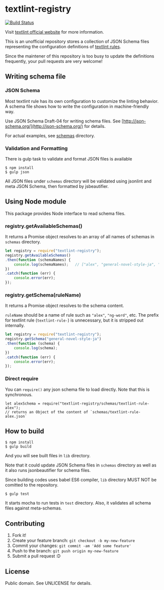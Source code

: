 # textlint-registry

[![Build Status](https://travis-ci.org/io-monad/textlint-registry.svg?branch=master)](https://travis-ci.org/io-monad/textlint-registry)

Visit [textlint official website](http://textlint.github.io/) for more information.

This is an unofficial repository stores a collection of JSON Schema files representing the configuration definitions of [textlint rules](https://github.com/textlint/textlint/wiki/Collection-of-textlint-rule).

Since the maintener of this repository is too busy to update the definitions frequently, your pull requests are very welcome!

## Writing schema file

### JSON Schema

Most textlint rule has its own configuration to customize the linting behavior. A schema file shows how to write the configuration in machine-friendly way.

Use JSON Schema Draft-04 for writing schema files. See [http://json-schema.org/](http://json-schema.org/) for details.

For actual examples, see [schemas](./schemas) directory.

### Validation and Formatting

There is gulp task to validate and format JSON files is available

```
$ npm install
$ gulp json
```

All JSON files under `schemas` directory will be validated using jsonlint and meta JSON Schema, then formatted by jsbeautifier.

## Using Node module

This package provides Node interface to read schema files.

### registry.getAvailableSchemas()

It returns a Promise object resolves to an array of all names of schemas in `schemas` directory.

```js
let registry = require("textlint-registry");
registry.getAvailableSchemas()
.then(function (schemaNames) {
    console.log(schemaNames);   // ["alex", "general-novel-style-ja", "incremental-headers", ...]
})
.catch(function (err) {
    console.error(err);
});
```

### registry.getSchema(ruleName)

It returns a Promise object resolves to the schema content.

`ruleName` should be a name of rule such as `"alex"`, `"ng-word"`, etc. The prefix for textlint rule (`textlint-rule-`) is unnecessary, but it is stripped out internally.

```js
let registry = require("textlint-registry");
registry.getSchema("general-novel-style-ja")
.then(function (schema) {
    console.log(schema);
})
.catch(function (err) {
    console.error(err);
});
```

### Direct require

You can `require()` any json schema file to load directly. Note that this is synchronous.

```
let alexSchema = require("textlint-registry/schemas/textlint-rule-alex");
// returns an Object of the content of `schemas/textlint-rule-alex.json`
```

## How to build

```
$ npm install
$ gulp build
```

And you will see built files in `lib` directory.

Note that it could update JSON Schema files in `schemas` directory as well as it also runs jsonbeautifier for schema files.

Since building codes uses babel ES6 compiler, `lib` directory MUST NOT be comitted to the repository.

```
$ gulp test
```

It starts mocha to run tests in `test` directory. Also, it validates all schema files against meta-schemas.

## Contributing

1. Fork it!
2. Create your feature branch: `git checkout -b my-new-feature`
3. Commit your changes: `git commit -am 'Add some feature'`
4. Push to the branch: `git push origin my-new-feature`
5. Submit a pull request :D

## License

Public domain. See UNLICENSE for details.
